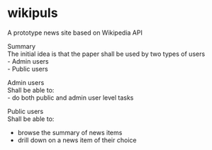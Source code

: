 wikipuls
========

A prototype news site based on Wikipedia API
<p>
Summary<br>
The initial idea is that the paper shall be used by two types of users<br>
- Admin users<br>
- Public users
</p>
<p>
Admin users<br>
Shall be able to:<br>
- do both public and admin user level tasks<br> 

Public users<br>
Shall be able to:<br>
- browse the summary of news items<br>
- drill down on a news item of their choice<br>
</p>